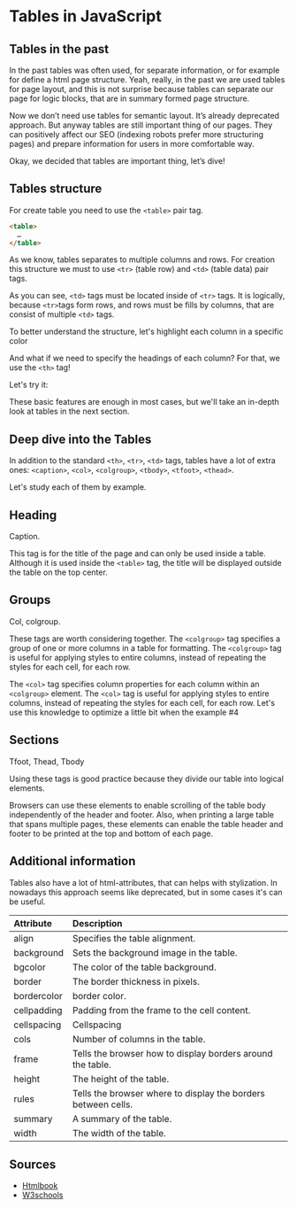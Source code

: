 # Tables in JavaScript

## Tables in the past

In the past tables was often used, for separate information, or for example for define a html page structure. Yeah, really, in the past we are used tables for page layout, and this is not surprise because tables can separate our page for logic blocks, that are in summary formed page structure.

Now we don’t need use tables for semantic layout. It’s already deprecated approach. But anyway tables are still important thing of our pages. They can positively affect our SEO (indexing robots prefer more structuring pages) and prepare information for users in more comfortable way.

Okay, we decided that tables are important thing, let’s dive!

## Tables structure

For create table you need to use the `<table>` pair tag.

```html
<table>
  …
</table>
```

As we know, tables separates to multiple columns and rows. For creation this structure we must to use `<tr>` (table row) and `<td>` (table data) pair tags.

<tables-default />

As you can see, `<td>` tags must be located inside of `<tr>` tags. It is logically, because `<tr>`tags form rows, and rows must be fills by columns, that are consist of multiple `<td>` tags.

To better understand the structure, let's highlight each column in a specific color

<tables-default-colorizied />

And what if we need to specify the headings of each column? For that, we use the `<th>` tag!

Let's try it:

<tables-headings />

These basic features are enough in most cases, but we'll take an in-depth look at tables in the next section.

## Deep dive into the Tables

In addition to the standard `<th>`, `<tr>`, `<td>` tags, tables have a lot of extra ones: `<caption>`, `<col>`, `<colgroup>`, `<tbody>`, `<tfoot>`, `<thead>`.

Let's study each of them by example.

## Heading

Caption.

This tag is for the title of the page and can only be used inside a table. Although it is used inside the `<table>` tag, the title will be displayed outside the table on the top center.

<tables-caption />

## Groups

Col, colgroup.

These tags are worth considering together.
The `<colgroup>` tag specifies a group of one or more columns in a table for formatting.
The `<colgroup>` tag is useful for applying styles to entire columns, instead of repeating the styles for each cell, for each row.

The `<col>` tag specifies column properties for each column within an `<colgroup>` element.
The `<col>` tag is useful for applying styles to entire columns, instead of repeating the styles for each cell, for each row.
Let's use this knowledge to optimize a little bit when the example #4

<tables-group />

## Sections

Tfoot, Thead, Tbody

Using these tags is good practice because they divide our table into logical elements.

Browsers can use these elements to enable scrolling of the table body independently of the header and footer. Also, when printing a large table that spans multiple pages, these elements can enable the table header and footer to be printed at the top and bottom of each page.

<tables-sections />

## Additional information

Tables also have a lot of html-attributes, that can helps with stylization. In nowadays this approach seems like deprecated, but in some cases it's can be useful.

| Attribute   | Description                                                   |
| :---------- | :------------------------------------------------------------ |
| align       | Specifies the table alignment.                                |
| background  | Sets the background image in the table.                       |
| bgcolor     | The color of the table background.                            |
| border      | The border thickness in pixels.                               |
| bordercolor | border color.                                                 |
| cellpadding | Padding from the frame to the cell content.                   |
| cellspacing | Cellspacing                                                   |
| cols        | Number of columns in the table.                               |
| frame       | Tells the browser how to display borders around the table.    |
| height      | The height of the table.                                      |
| rules       | Tells the browser where to display the borders between cells. |
| summary     | A summary of the table.                                       |
| width       | The width of the table.                                       |

## Sources

- [Htmlbook](http://htmlbook.ru/html/table)
- [W3schools](https://www.w3schools.com/)
